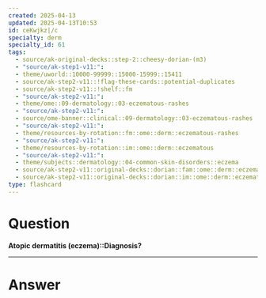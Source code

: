 ```yaml
---
created: 2025-04-13
updated: 2025-04-13T10:53
id: ceKwjkz|/c
specialty: derm
specialty_id: 61
tags:
  - source/ak-original-decks::step-2::cheesy-dorian-(m3)
  - "source/ak-step1-v11:": 
  - theme/uworld::10000-99999::15000-15999::15411
  - source/ak-step2-v11::!flag-these-cards::potential-duplicates
  - source/ak-step2-v11::!shelf::fm
  - "source/ak-step2-v11:": 
  - theme/ome::09-dermatology::03-eczematous-rashes
  - "source/ak-step2-v11:": 
  - source/ome-banner::clinical::09-dermatology::03-eczematous-rashes
  - "source/ak-step2-v11:": 
  - theme/resources-by-rotation::fm::ome::derm::eczematous-rashes
  - "source/ak-step2-v11:": 
  - theme/resources-by-rotation::im::ome::derm::eczematous
  - "source/ak-step2-v11:": 
  - theme/subjects::dermatology::04-common-skin-disorders::eczema
  - source/ak-step2-v11::original-decks::dorian::fam::ome::derm::eczematous-rashes
  - source/ak-step2-v11::original-decks::dorian::im::ome::derm::eczematous"
type: flashcard
---
```


# Question
**Atopic dermatitis (eczema)::Diagnosis?**

---

# Answer

